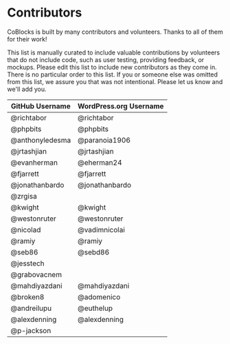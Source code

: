 # Contributors

CoBlocks is built by many contributors and volunteers. Thanks to all of them for their work!

This list is manually curated to include valuable contributions by volunteers that do not include code, such as user testing, providing feedback, or mockups. Please edit this list to include new contributors as they come in. There is no particular order to this list. If you or someone else was omitted from this list, we assure you that was not intentional. Please let us know and we'll add you.

| GitHub Username | WordPress.org Username |
| --------------- | ---------------------- |
| @richtabor      | @richtabor             |
| @phpbits        | @phpbits               |
| @anthonyledesma | @paranoia1906          |
| @jrtashjian     | @jrtashjian            |
| @evanherman     | @eherman24             |
| @fjarrett       | @fjarrett              |
| @jonathanbardo  | @jonathanbardo         |
| @zrgisa         |                        |
| @kwight         | @kwight                |
| @westonruter    | @westonruter           |
| @nicolad        | @vadimnicolai          |
| @ramiy          | @ramiy                 |
| @seb86          | @sebd86                |
| @jesstech       |                        |
| @grabovacnem    |                        |
| @mahdiyazdani   | @mahdiyazdani          |
| @broken8        | @adomenico             |
| @andreilupu     | @euthelup              |
| @alexdenning    | @alexdenning           |
| @p-jackson      |                        |

